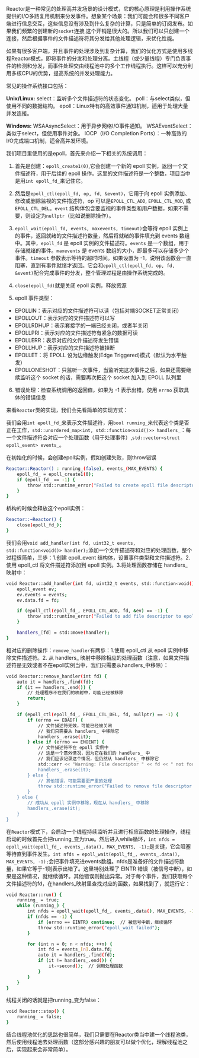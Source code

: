 Reactor是一种常见的处理高并发场景的设计模式，它的核心原理是利用操作系统提供的I/O多路复用机制来分发事件。想象某个场景：我们可能会和很多不同客户端进行信息交互，这些信息没有涉及到什么复杂的计算，只是简单的订阅发布。如果我们频繁的创建新的`socket`连接,这个开销是很大的。所以我们可以只创建一个连接，然后根据事件的文件描述符将其分发给其他处理逻辑，来优化性能。

如果有很多客户端，并且事件的处理涉及到复杂计算，我们的优化方式是使用多线程Reactor模式，即将事件的分发和处理分离。主线程（或少量线程）专门负责事件的检测和分发，而事件处理交由线程池中的多个工作线程执行。这样可以充分利用多核CPU的优势，提高系统的并发处理能力。

常见的操作系统接口包括：

**Unix/Linux:**
select：监听多个文件描述符的状态变化。
poll：与select类似，但使用不同的数据结构。
epoll：Linux特有的高效事件通知机制，适用于处理大量并发连接。

**Windows:**
WSAAsyncSelect：用于异步网络I/O事件通知。
WSAEventSelect：类似于select，但使用事件对象。
IOCP（I/O Completion Ports）：一种高效的I/O完成端口机制，适合高并发环境。

我们项目里使用的是epoll，首先来介绍一下相关的系统调用：

1. 首先是创建：`epoll_create1(0)`,它会创建一个新的 epoll 实例，返回一个文件描述符，用于后续的 epoll 操作。这里的文件描述符是一个整数，项目当中是用`int epoll_fd_`来记住它。

2. 然后是`epoll_ctl(epoll_fd, op, fd, &event)`，它用于向 epoll 实例添加、修改或删除监视的文件描述符，op 可以是`EPOLL_CTL_ADD`, `EPOLL_CTL_MOD`, 或 `EPOLL_CTL_DEL`。`event` 结构体包含要监视的事件类型和用户数据，如果不需要，则设定为`nullptr`（比如说删除操作）。

3. `epoll_wait(epoll_fd, events, maxevents, timeout)`会等待 epoll 实例上的事件，返回就绪的文件描述符数量，然后将就绪的事件填充到 events 数组中。其中，`epoll_fd` 是 epoll 实例的文件描述符。`events` 是一个数组，用于存储就绪的事件。`maxevents` 是 events 数组的大小，即最多可以存储多少个事件。`timeout` 参数表示等待的超时时间。如果设置为 -1，说明该函数会一直阻塞，直到有事件就绪才返回。它会和`epoll_ctl(epoll_fd, op, fd, &event)`配合完成事件的分发，整个管理过程是由操作系统完成的。

4. `close(epoll_fd)`就是关闭 epoll 实例，释放资源

5. epoll 事件类型：

- EPOLLIN：表示对应的文件描述符可以读（包括对端SOCKET正常关闭）
- EPOLLOUT：表示对应的文件描述符可以写
- EPOLLRDHUP：表示套接字的一端已经关闭，或者半关闭
- EPOLLPRI：表示对应的文件描述符有紧急的数据可读
- EPOLLERR：表示对应的文件描述符发生错误
- EPOLLHUP：表示对应的文件描述符被挂断
- EPOLLET：将 EPOLL 设为边缘触发(Edge Triggered)模式（默认为水平触发）
- EPOLLONESHOT：只监听一次事件，当监听完这次事件之后，如果还需要继续监听这个 socket 的话，需要再次把这个 socket 加入到 EPOLL 队列里

6. 错误处理：检查系统调用的返回值，如果为 -1 表示出错，使用 `errno` 获取具体的错误信息

来看`Reactor`类的实现，我们会先看简单的实现方式：

我们会用`int epoll_fd_`来表示文件描述符，用`bool running_`来代表这个类是否正在工作，`std::unordered_map<int, std::function<void()>> handlers_`：每一个文件描述符会对应一个处理函数（用于处理事件）,`std::vector<struct epoll_event> events_`。

在初始化的时候，会创建epoll实例，假如创建失败，则throw错误

```bash
Reactor::Reactor() : running_(false), events_(MAX_EVENTS) {
    epoll_fd_ = epoll_create1(0);
    if (epoll_fd_ == -1) {
        throw std::runtime_error("Failed to create epoll file descriptor");
    }
}
```
析构的时候会释放这个epoll实例：

```bash
Reactor::~Reactor() {
    close(epoll_fd_);
}
```

我们会用`void add_handler(int fd, uint32_t events, std::function<void()> handler);`添加一个文件描述符和对应的处理函数，整个过程很简单，三歩：1.创建 epoll_event 结构体，设置事件类型和文件描述符。2.使用 epoll_ctl 将文件描述符添加到 epoll 实例。3.将处理函数存储在 handlers_ 映射中：

```bash
void Reactor::add_handler(int fd, uint32_t events, std::function<void()> handler) {
    epoll_event ev;
    ev.events = events;
    ev.data.fd = fd;

    if (epoll_ctl(epoll_fd_, EPOLL_CTL_ADD, fd, &ev) == -1) {
        throw std::runtime_error("Failed to add file descriptor to epoll");
    }

    handlers_[fd] = std::move(handler);
}
```

相对应的删除操作：`remove_handler`有两歩：1.使用 epoll_ctl 从 epoll 实例中移除文件描述符。2. 从 handlers_ 映射中移除相应的处理函数（注意，如果文件描述符是无效或者不在epoll实例当中，我们只需要从handlers_中移除）：

```bash
void Reactor::remove_handler(int fd) {
    auto it = handlers_.find(fd);
    if (it == handlers_.end()) {
        // 处理程序不在我们的映射中，可能已经被移除
        return;
    }

    if (epoll_ctl(epoll_fd_, EPOLL_CTL_DEL, fd, nullptr) == -1) {
        if (errno == EBADF) {
            // 文件描述符无效，可能已经被关闭
            // 我们只需要从 handlers_ 中移除它
            handlers_.erase(it);
        } else if (errno == ENOENT) {
            // 文件描述符不在 epoll 实例中
            // 这是一个意外情况，因为它在我们的 handlers_ 中
            // 我们应该记录这个情况，但仍然从 handlers_ 中移除它
            std::cerr << "Warning: File descriptor " << fd << " not found in epoll instance\n";
            handlers_.erase(it);
        } else {
            // 其他错误，可能需要更严重的处理
            throw std::runtime_error("Failed to remove file descriptor from epoll: ");
        }
    } else {
        // 成功从 epoll 实例中移除，现在从 handlers_ 中移除
        handlers_.erase(it);
    }
}
```

在`Reactor`模式下，会启动一个线程持续监听并且进行相应函数的处理操作，线程启动的时候首先会把running_变为true。然后进入while循环，`int nfds = epoll_wait(epoll_fd_, events_.data(), MAX_EVENTS, -1);`是关键，它会阻塞等待直到事件发生。`int nfds = epoll_wait(epoll_fd_, events_.data(), MAX_EVENTS, -1);`会把事件填充进events数组。nfds是准备好的文件描述符数量，如果它等于-1则表示出错了。这里特别处理了 EINTR 错误（被信号中断），如果是这种情况，就继续循环。其他错误则抛出异常。对于每个事件，我们获取每个文件描述符的fd，在handlers_映射里查找对应的函数，如果找到了，就运行它：

```bash
void Reactor::run() {
    running_ = true;
    while (running_) {
        int nfds = epoll_wait(epoll_fd_, events_.data(), MAX_EVENTS, -1);
        if (nfds == -1) {
            if (errno == EINTR) continue;  // 被信号中断，继续循环
            throw std::runtime_error("epoll_wait failed");
        }

        for (int n = 0; n < nfds; ++n) {
            int fd = events_[n].data.fd;
            auto it = handlers_.find(fd);
            if (it != handlers_.end()) {
                it->second();  // 调用处理函数
            }
        }
    }
}
```

线程关闭的话就是把running_变为false：

```bash
void Reactor::stop() {
    running_ = false;
}
```

结合线程池优化的思路也很简单，我们只需要在Reactor类当中建一个线程池类，然后使用线程池去处理函数（这部分感兴趣的朋友可以做个优化，理解线程池之后，实现起来会非常简单）。